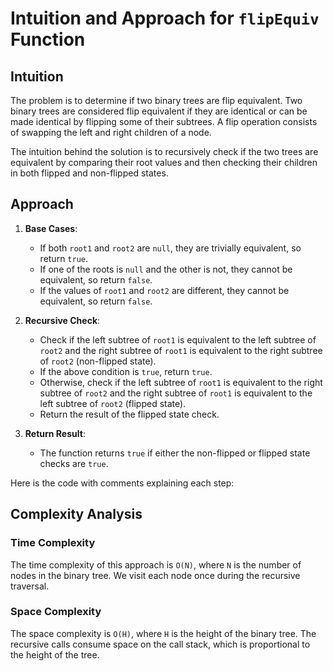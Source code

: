 # Intuition and Approach for `flipEquiv` Function

## Intuition

The problem is to determine if two binary trees are flip equivalent. Two binary trees are considered flip equivalent if they are identical or can be made identical by flipping some of their subtrees. A flip operation consists of swapping the left and right children of a node.

The intuition behind the solution is to recursively check if the two trees are equivalent by comparing their root values and then checking their children in both flipped and non-flipped states.

## Approach

1. **Base Cases**:
    - If both `root1` and `root2` are `null`, they are trivially equivalent, so return `true`.
    - If one of the roots is `null` and the other is not, they cannot be equivalent, so return `false`.
    - If the values of `root1` and `root2` are different, they cannot be equivalent, so return `false`.

2. **Recursive Check**:
    - Check if the left subtree of `root1` is equivalent to the left subtree of `root2` and the right subtree of `root1` is equivalent to the right subtree of `root2` (non-flipped state).
    - If the above condition is `true`, return `true`.
    - Otherwise, check if the left subtree of `root1` is equivalent to the right subtree of `root2` and the right subtree of `root1` is equivalent to the left subtree of `root2` (flipped state).
    - Return the result of the flipped state check.

3. **Return Result**:
    - The function returns `true` if either the non-flipped or flipped state checks are `true`.

Here is the code with comments explaining each step:

## Complexity Analysis
### Time Complexity
The time complexity of this approach is `O(N)`, where `N` is the number of nodes in the binary tree. We visit each node once during the recursive traversal.
### Space Complexity
The space complexity is `O(H)`, where `H` is the height of the binary tree. The recursive calls consume space on the call stack, which is proportional to the height of the tree.

